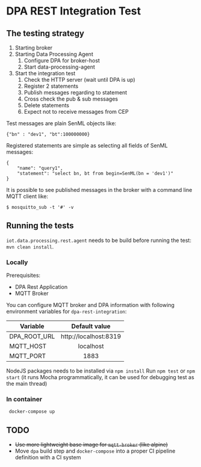 # DPA REST Integration Test

## The testing strategy

1. Starting broker
2. Starting Data Processing Agent
   1. Configure DPA for broker-host
   2. Start data-processing-agent
3. Start the integration test
   1. Check the HTTP server (wait until DPA is up)
   2. Register 2 statements
   3. Publish messages regarding to statement
   4. Cross check the pub & sub messages
   5. Delete statements
   6. Expect not to receive messages from CEP

Test messages are plain SenML objects like:

```
{"bn" : "dev1", "bt":100000000}
```

Registered statements are simple as selecting all fields of SenML messages:

```
{
    "name": "query1",
    "statement": "select bn, bt from begin=SenML(bn = 'dev1')"
}
```

It is possible to see published messages in the broker with a command line MQTT client like:

```
$ mosquitto_sub -t '#' -v
```

## Running the tests

`iot.data.processing.rest.agent` needs to be build before running the test: `mvn clean install`.

### Locally

Prerequisites:

* DPA Rest Application
* MQTT Broker

You can configure MQTT broker and DPA information with following environment variables for `dpa-rest-integration`:

| Variable      | Default value         |
| ------------- |:---------------------:|
| DPA_ROOT_URL  | http://localhost:8319 |
| MQTT_HOST     | localhost             |
| MQTT_PORT     | 1883                  |

NodeJS packages needs to be installed via `npm install`
Run `npm test` or `npm start` (it runs Mocha programmatically, it can be used for debugging test as the main thread)

### In container

```
 docker-compose up
```

## TODO

* ~~Use more lightweight base image for `mqtt-broker` (like alpine)~~
* Move `dpa` build step and `docker-compose` into a proper CI pipeline definition with a CI system
